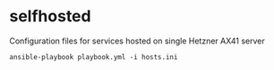 # selfhosted
Configuration files for services hosted on single Hetzner AX41 server

```
ansible-playbook playbook.yml -i hosts.ini
```